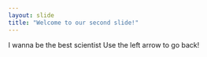 ```yaml
---
layout: slide
title: "Welcome to our second slide!"
---
```

I wanna be the best scientist
Use the left arrow to go back!
